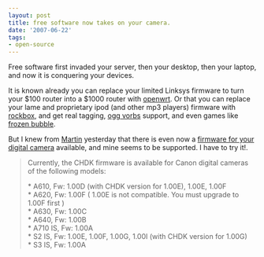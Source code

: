 ```yaml
---
layout: post
title: free software now takes on your camera.
date: '2007-06-22'
tags:
- open-source
---
```


Free software first invaded your server, then your desktop, then your laptop, and now it is conquering your devices.

It is known already you can replace your limited Linksys firmware to turn your $100 router into a $1000 router with [openwrt][4]. Or that you can replace your lame and proprietary ipod (and other mp3 players) firmware with [rockbox][3], and get real tagging, [ogg vorbs][6] support, and even games like [frozen bubble][5].

But I knew from [Martin][2] yesterday that there is even now a [firmware for your digital camera][1] available, and mine seems to be supported. I have to try it!.

> Currently, the CHDK firmware is available for Canon digital cameras of the following models:  
>   
> \* A610, Fw: 1.00D (with CHDK version for 1.00E), 1.00E, 1.00F  
> \* A620, Fw: 1.00F ( 1.00E is not compatible. You must upgrade to 1.00F first )  
> \* A630, Fw: 1.00C  
> \* A640, Fw: 1.00B  
> \* A710 IS, Fw: 1.00A  
> \* S2 IS, Fw: 1.00E, 1.00F, 1.00G, 1.00I (with CHDK version for 1.00G)  
> \* S3 IS, Fw: 1.00A

[1]: http://scratchpad.wikia.com/wiki/CHDK  
 [2]: http://mvidner.blogspot.com/  
 [3]: http://www.rockbox.org/  
 [4]: http://openwrt.org/  
 [5]: http://www.frozen-bubble.org/  
 [6]: http://vorbis.com/

